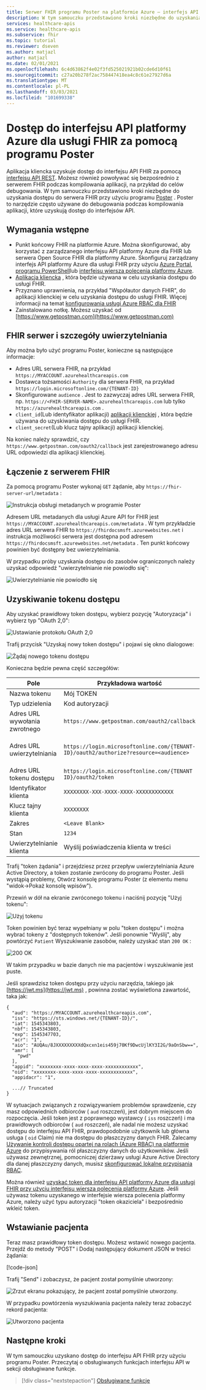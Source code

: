```yaml
---
title: Serwer FHIR programu Poster na platformie Azure — interfejs API platformy Azure dla FHIR
description: W tym samouczku przedstawiono kroki niezbędne do uzyskania dostępu do serwera FHIR przy użyciu programu Poster. Program pocztowy jest przydatny do debugowania aplikacji, które mają dostęp do interfejsów API.
services: healthcare-apis
ms.service: healthcare-apis
ms.subservice: fhir
ms.topic: tutorial
ms.reviewer: dseven
ms.author: matjazl
author: matjazl
ms.date: 02/01/2021
ms.openlocfilehash: 6c4d63862f4e02f3fd525021921b02cde6d10f61
ms.sourcegitcommit: c27a20b278f2ac758447418ea4c8c61e27927d6a
ms.translationtype: MT
ms.contentlocale: pl-PL
ms.lasthandoff: 03/03/2021
ms.locfileid: "101699338"
---
```

# <a name="access-azure-api-for-fhir-with-postman"></a>Dostęp do interfejsu API platformy Azure dla usługi FHIR za pomocą programu Poster

Aplikacja kliencka uzyskuje dostęp do interfejsu API FHIR za pomocą [interfejsu API REST](https://www.hl7.org/fhir/http.html). Możesz również powoływać się bezpośrednio z serwerem FHIR podczas kompilowania aplikacji, na przykład do celów debugowania. W tym samouczku przedstawiono kroki niezbędne do uzyskania dostępu do serwera FHIR przy użyciu programu [Poster](https://www.getpostman.com/) . Poster to narzędzie często używane do debugowania podczas kompilowania aplikacji, które uzyskują dostęp do interfejsów API.

## <a name="prerequisites"></a>Wymagania wstępne

- Punkt końcowy FHIR na platformie Azure. Można skonfigurować, aby korzystać z zarządzanego interfejsu API platformy Azure dla FHIR lub serwera Open Source FHIR dla platformy Azure. Skonfiguruj zarządzany interfejs API platformy Azure dla usługi FHIR przy użyciu [Azure Portal](fhir-paas-portal-quickstart.md), [programu PowerShell](fhir-paas-powershell-quickstart.md)lub [interfejsu wiersza polecenia platformy Azure](fhir-paas-cli-quickstart.md).
- [Aplikacja kliencka](register-confidential-azure-ad-client-app.md) , która będzie używana w celu uzyskania dostępu do usługi FHIR.
- Przyznano uprawnienia, na przykład "Współautor danych FHIR", do aplikacji klienckiej w celu uzyskania dostępu do usługi FHIR. Więcej informacji na temat [konfigurowania usługi Azure RBAC dla FHIR](./configure-azure-rbac.md)
- Zainstalowano notkę. Możesz uzyskać od [https://www.getpostman.com](https://www.getpostman.com)

## <a name="fhir-server-and-authentication-details"></a>FHIR serwer i szczegóły uwierzytelniania

Aby można było użyć programu Poster, konieczne są następujące informacje:

- Adres URL serwera FHIR, na przykład `https://MYACCOUNT.azurehealthcareapis.com`
- Dostawca tożsamości `Authority` dla serwera FHIR, na przykład `https://login.microsoftonline.com/{TENANT-ID}`
- Skonfigurowane `audience` . Jest to zazwyczaj adres URL serwera FHIR, np. `https://<FHIR-SERVER-NAME>.azurehealthcareapis.com` lub tylko `https://azurehealthcareapis.com` .
- `client_id`(Lub identyfikator aplikacji) [aplikacji klienckiej](register-confidential-azure-ad-client-app.md) , która będzie używana do uzyskiwania dostępu do usługi FHIR.
- `client_secret`(Lub klucz tajny aplikacji) aplikacji klienckiej.

Na koniec należy sprawdzić, czy `https://www.getpostman.com/oauth2/callback` jest zarejestrowanego adresu URL odpowiedzi dla aplikacji klienckiej.

## <a name="connect-to-fhir-server"></a>Łączenie z serwerem FHIR

Za pomocą programu Poster wykonaj `GET` żądanie, aby `https://fhir-server-url/metadata` :

![Instrukcja obsługi metadanych w programie Poster](media/tutorial-postman/postman-metadata.png)

Adresem URL metadanych dla usługi Azure API for FHIR jest `https://MYACCOUNT.azurehealthcareapis.com/metadata` . W tym przykładzie adres URL serwera FHIR to `https://fhirdocsmsft.azurewebsites.net` i instrukcja możliwości serwera jest dostępna pod adresem `https://fhirdocsmsft.azurewebsites.net/metadata` . Ten punkt końcowy powinien być dostępny bez uwierzytelniania.

W przypadku próby uzyskania dostępu do zasobów ograniczonych należy uzyskać odpowiedź "uwierzytelnianie nie powiodło się":

![Uwierzytelnianie nie powiodło się](media/tutorial-postman/postman-authentication-failed.png)

## <a name="obtaining-an-access-token"></a>Uzyskiwanie tokenu dostępu

Aby uzyskać prawidłowy token dostępu, wybierz pozycję "Autoryzacja" i wybierz typ "OAuth 2,0":

![Ustawianie protokołu OAuth 2,0](media/tutorial-postman/postman-select-oauth2.png)

Trafij przycisk "Uzyskaj nowy token dostępu" i pojawi się okno dialogowe:

![Żądaj nowego tokenu dostępu](media/tutorial-postman/postman-request-token.png)

Konieczna będzie pewna część szczegółów:

| Pole                 | Przykładowa wartość                                                                                                   | Komentarz                    |
|-----------------------|-----------------------------------------------------------------------------------------------------------------|----------------------------|
| Nazwa tokenu            | Mój TOKEN                                                                                                         | Wybrana nazwa          |
| Typ udzielenia            | Kod autoryzacji                                                                                              |                            |
| Adres URL wywołania zwrotnego          | `https://www.getpostman.com/oauth2/callback`                                                                      |                            |
| Adres URL uwierzytelniania              | `https://login.microsoftonline.com/{TENANT-ID}/oauth2/authorize?resource=<audience>` | `audience` jest `https://MYACCOUNT.azurehealthcareapis.com` przeznaczony dla interfejsu API platformy Azure dla FHIR |
| Adres URL tokenu dostępu      | `https://login.microsoftonline.com/{TENANT ID}/oauth2/token`                                                      |                            |
| Identyfikator klienta             | `XXXXXXXX-XXX-XXXX-XXXX-XXXXXXXXXXXX`                                                                            | Identyfikator aplikacji             |
| Klucz tajny klienta         | `XXXXXXXX`                                                                                                        | Klucz klienta tajnego          |
| Zakres | `<Leave Blank>` |
| Stan                 | `1234`                                                                                                            |                            |
| Uwierzytelnianie klienta | Wyślij poświadczenia klienta w treści                                                                                 |                 

Trafij "token żądania" i przejdziesz przez przepływ uwierzytelniania Azure Active Directory, a token zostanie zwrócony do programu Poster. Jeśli wystąpią problemy, Otwórz konsolę programu Poster (z elementu menu "widok->Pokaż konsolę wpisów").

Przewiń w dół na ekranie zwróconego tokenu i naciśnij pozycję "Użyj tokenu":

![Użyj tokenu](media/tutorial-postman/postman-use-token.png)

Token powinien być teraz wypełniany w polu "token dostępu" i można wybrać tokeny z "dostępnych tokenów". Jeśli ponownie "Wyślij", aby powtórzyć `Patient` Wyszukiwanie zasobów, należy uzyskać stan `200 OK` :

![200 OK](media/tutorial-postman/postman-200-OK.png)

W takim przypadku w bazie danych nie ma pacjentów i wyszukiwanie jest puste.

Jeśli sprawdzisz token dostępu przy użyciu narzędzia, takiego jak [https://jwt.ms](https://jwt.ms) , powinna zostać wyświetlona zawartość, taka jak:

```jsonc
{
  "aud": "https://MYACCOUNT.azurehealthcareapis.com",
  "iss": "https://sts.windows.net/{TENANT-ID}/",
  "iat": 1545343803,
  "nbf": 1545343803,
  "exp": 1545347703,
  "acr": "1",
  "aio": "AUQAu/8JXXXXXXXXXdQxcxn1eis459j70Kf9DwcUjlKY3I2G/9aOnSbw==",
  "amr": [
    "pwd"
  ],
  "appid": "xxxxxxxx-xxxx-xxxx-xxxx-xxxxxxxxxxxx",
  "oid": "xxxxxxxx-xxxx-xxxx-xxxx-xxxxxxxxxxxx",
  "appidacr": "1",

  ...// Truncated
}
```

W sytuacjach związanych z rozwiązywaniem problemów sprawdzenie, czy masz odpowiednich odbiorców ( `aud` roszczeń), jest dobrym miejscem do rozpoczęcia. Jeśli token jest z poprawnego wystawcy ( `iss` roszczeń) i ma prawidłowych odbiorców ( `aud` roszczeń), ale nadal nie możesz uzyskać dostępu do interfejsu API FHIR, prawdopodobnie użytkownik lub główna usługa ( `oid` Claim) nie ma dostępu do płaszczyzny danych FHIR. Zalecamy [Używanie kontroli dostępu opartej na rolach (Azure RBAC) na platformie Azure](configure-azure-rbac.md) do przypisywania ról płaszczyzny danych do użytkowników. Jeśli używasz zewnętrznej, pomocniczej dzierżawy usługi Azure Active Directory dla danej płaszczyzny danych, musisz [skonfigurować lokalne przypisania RBAC](configure-local-rbac.md).

Można również [uzyskać token dla interfejsu API platformy Azure dla usługi FHIR przy użyciu interfejsu wiersza polecenia platformy Azure](get-healthcare-apis-access-token-cli.md). Jeśli używasz tokenu uzyskanego w interfejsie wiersza polecenia platformy Azure, należy użyć typu autoryzacji "token okaziciela" i bezpośrednio wkleić token.

## <a name="inserting-a-patient"></a>Wstawianie pacjenta

Teraz masz prawidłowy token dostępu. Możesz wstawić nowego pacjenta. Przejdź do metody "POST" i Dodaj następujący dokument JSON w treści żądania:

[!code-json[](samples/sample-patient.json)]

Trafij "Send" i zobaczysz, że pacjent został pomyślnie utworzony:

![Zrzut ekranu pokazujący, że pacjent został pomyślnie utworzony.](media/tutorial-postman/postman-patient-created.png)

W przypadku powtórzenia wyszukiwania pacjenta należy teraz zobaczyć rekord pacjenta:

![Utworzono pacjenta](media/tutorial-postman/postman-patient-found.png)

## <a name="next-steps"></a>Następne kroki

W tym samouczku uzyskano dostęp do interfejsu API FHIR przy użyciu programu Poster. Przeczytaj o obsługiwanych funkcjach interfejsu API w sekcji obsługiwane funkcje.
 
>[!div class="nextstepaction"]
>[Obsługiwane funkcje](fhir-features-supported.md)